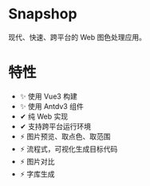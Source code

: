 # Snapshop

现代、快速、跨平台的 Web 图色处理应用。

# 特性

-   ✨ 使用 Vue3 构建
-   ✨ 使用 Antdv3 组件
-   ✔ 纯 Web 实现
-   ✔ 支持跨平台运行环境
-   ⚡ 图片预览、取点色、取范围
-   ⚡ 流程式，可视化生成目标代码
-   ⚡ 图片对比
-   ⚡ 字库生成
